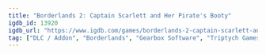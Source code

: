 ```yaml
---
title: "Borderlands 2: Captain Scarlett and Her Pirate's Booty"
igdb_id: 13920
igdb_url: "https://www.igdb.com/games/borderlands-2-captain-scarlett-and-her-pirates-booty"
tag: ["DLC / Addon", "Borderlands", "Gearbox Software", "Triptych Games", "Shooter", "Role-playing (RPG)", "Single player", "Multiplayer", "Co-operative", "First person", "Action", "Science fiction"]
---
```

